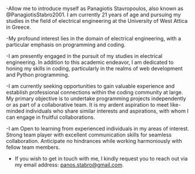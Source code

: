  -Allow me to introduce myself as Panagiotis Stavropoulos, also known as @PanagiotisStabro2001. I am currently 21 years of age and pursuing my studies in the field of electrical engineering at the University of West Attica in Greece.
 
 -My profound interest lies in the domain of electrical engineering, with a particular emphasis on programming and coding.
 
 -I am presently engaged in the pursuit of my studies in electrical engineering. In addition to this academic endeavor, I am dedicated to honing my skills in coding, particularly in the realms of web development and Python programming.

 -I am currently seeking opportunities to gain valuable experience and establish professional connections within the coding community at large. My primary objective is to undertake programming projects independently or as part of a collaborative team. It is my ardent aspiration to meet like-minded individuals who share similar interests and aspirations, with whom I can engage in fruitful collaborations.

 -I am Open to learning from experienced individuals in my areas of interest. Strong team player with excellent communication skills for seamless collaboration. Anticipate no hindrances while working harmoniously with fellow team members.
 - If you wish to get in touch with me, I kindly request you to reach out via my email address: panos.stabro@gmail.com.
